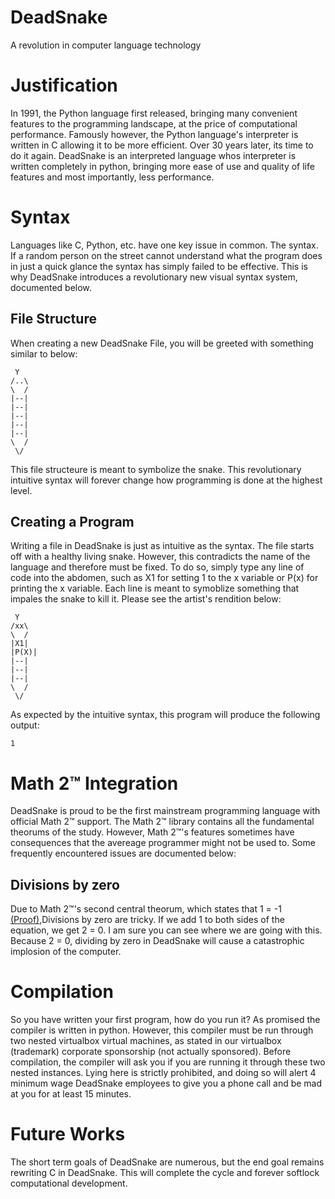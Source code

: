# DeadSnake
A revolution in computer language technology

# Justification
In 1991, the Python language first released, bringing many convenient features to the programming landscape, at the price of computational performance. Famously however, the Python language's interpreter is written in C allowing it to be more efficient. Over 30 years later, its time to do it again. DeadSnake is an interpreted language whos interpreter is written completely in python, bringing more ease of use and quality of life features and most importantly, less performance.

# Syntax 
Languages like C, Python, etc. have one key issue in common. The syntax. If a random person on the street cannot understand what the program does in just a quick glance the syntax has simply failed to be effective. This is why DeadSnake introduces a revolutionary new visual syntax system, documented below.

## File Structure
When creating a new DeadSnake File, you will be greeted with something similar to below:
```
 Y
/..\
\  /
|--|
|--|
|--|
|--|
|--|
\  /
 \/
```
This file structeure is meant to symbolize the snake. This revolutionary intuitive syntax will forever change how programming is done at the highest level.

## Creating a Program

Writing a file in DeadSnake is just as intuitive as the syntax. The file starts off with a healthy living snake. However, this contradicts the name of the language and therefore must be fixed. To do so, simply type any line of code into the abdomen, such as X1 for setting 1 to the x variable or P(x) for printing the x variable. Each line is meant to symoblize something that impales the snake to kill it. Please see the artist's rendition below:
```
 Y
/xx\
\  /
|X1|
|P(X)|
|--|
|--|
|--|
\  /
 \/
```

As expected by the intuitive syntax, this program will produce the following output:
```
1
```
# Math 2™ Integration
DeadSnake is proud to be the first mainstream programming language with official Math 2™ support. The Math 2™ library contains all the fundamental theorums of the study. However, Math 2™'s features sometimes have consequences that the avereage programmer might not be used to. Some frequently encountered issues are documented below:

## Divisions by zero
Due to Math 2™'s second central theorum, which states that 1 = -1 [(Proof)](https://cdn.discordapp.com/attachments/669299673185648656/1147677312867901661/image.png),Divisions by zero are tricky. If we add 1 to both sides of the equation, we get 2 = 0. I am sure you can see where we are going with this. Because 2 = 0, dividing by zero in DeadSnake will cause a catastrophic implosion of the computer. 

# Compilation
So you have written your first program, how do you run it? As promised the compiler is written in python. However, this compiler must be run through two nested virtualbox virtual machines, as stated in our virtualbox (trademark) corporate sponsorship (not actually sponsored). Before compilation, the compiler will ask you if you are running it through these two nested instances. Lying here is strictly prohibited, and doing so will alert 4 minimum wage DeadSnake employees to give you a phone call and be mad at you for at least 15 minutes.

# Future Works
The short term goals of DeadSnake are numerous, but the end goal remains rewriting C in DeadSnake. This will complete the cycle and forever softlock computational development.
